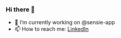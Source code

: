 ### Hi there 👋

- 🔭 I’m currently working on @sensie-app
- 📫 How to reach me: [LinkedIn](https://www.linkedin.com/in/junho-lee-6ab33516a/)
<!--
**joonito/joonito** is a ✨ _special_ ✨ repository because its `README.md` (this file) appears on your GitHub profile.

Here are some ideas to get you started:

- 🔭 I’m currently working on ...
- 🌱 I’m currently learning ...
- 👯 I’m looking to collaborate on ...
- 🤔 I’m looking for help with ...
- 💬 Ask me about ...
- 📫 How to reach me: ...
- 😄 Pronouns: ...
- ⚡ Fun fact: ...
-->
